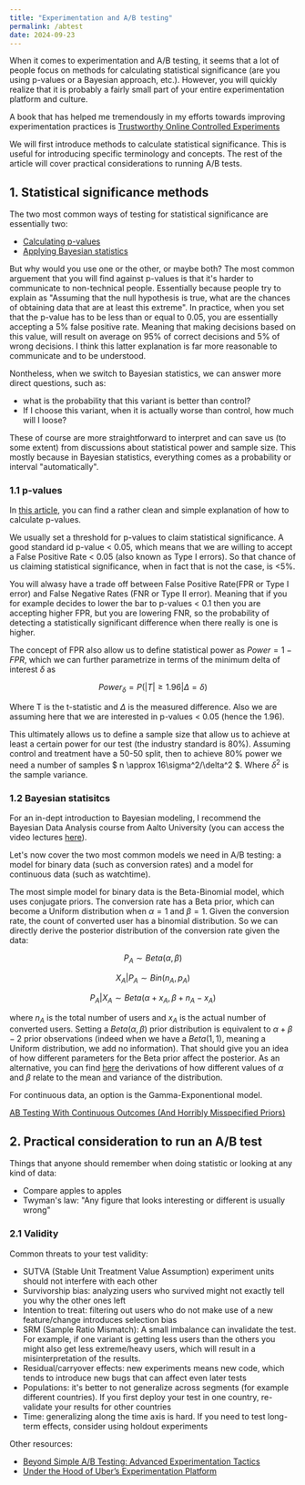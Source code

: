 ```yaml
---
title: "Experimentation and A/B testing"
permalink: /abtest
date: 2024-09-23
---
```


When it comes to experimentation and A/B testing, it seems that a lot of people focus on methods for calculating statistical significance (are you using p-values or a Bayesian approach, etc.). However, you will quickly realize that it is probably a fairly small part of your entire experimentation platform and culture.

A book that has helped me tremendously in my efforts towards improving experimentation practices is [Trustworthy Online Controlled Experiments](https://www.cambridge.org/core/books/trustworthy-online-controlled-experiments/D97B26382EB0EB2DC2019A7A7B518F59#fndtn-metrics)

We will first introduce methods to calculate statistical significance. This is useful for introducing specific terminology and concepts. The rest of the article will cover practical considerations to running A/B tests.

## 1. Statistical significance methods
The two most common ways of testing for statistical significance are essentially two:
 - [Calculating p-values](https://medium.com/analytics-vidhya/a-b-testing-simple-explanation-of-maths-behind-a3b2f059e619)
 - [Applying Bayesian statistics](https://vwo.com/downloads/VWO_SmartStats_technical_whitepaper.pdf#page=21.15)

But why would you use one or the other, or maybe both? The most common arguement that you will find against p-values is that it's harder to communicate to non-technical people. Essentially because people try to explain as "Assuming that the null hypothesis is true, what are the chances of obtaining data that are at least this extreme". In practice, when you set that the p-value has to be less than or equal to 0.05, you are essentially accepting a 5% false positive rate. Meaning that making decisions based on this value, will result on average on 95% of correct decisions and 5% of wrong decisions. I think this latter explanation is far more reasonable to communicate and to be understood.

Nontheless, when we switch to Bayesian statistics, we can answer more direct questions, such as:
 - what is the probability that this variant is better than control?
 - If I choose this variant, when it is actually worse than control, how much will I loose?

These of course are more straightforward to interpret and can save us (to some extent) from discussions about statistical power and sample size. This mostly because in Bayesian statistics, everything comes as a probability or interval "automatically".

### 1.1 p-values
In [this article](https://medium.com/analytics-vidhya/a-b-testing-simple-explanation-of-maths-behind-a3b2f059e619), you can find a rather clean and simple explanation of how to calculate p-values. 

We usually set a threshold for p-values to claim statistical significance. A good standard id p-value < 0.05, which means that we are willing to accept a False Positive Rate < 0.05 (also known as Type I errors). So that chance of us claiming statistical significance, when in fact that is not the case, is <5%.

You will alwasy have a trade off between False Positive Rate(FPR or Type I error) and False Negative Rates (FNR or Type II error). Meaning that if you for example decides to lower the bar to p-values < 0.1 then you are accepting higher FPR, but you are lowering FNR, so the probability of detecting a statistically significant difference when there really is one is higher.

The concept of FPR also allow us to define statistical power as $Power = 1 - FPR$, which we can further parametrize in terms of the minimum delta of interest $\delta$ as 

$$ Power_\delta = P(\vert T \vert \geq 1.96 \vert \Delta = \delta) $$

Where T is the t-statistic and $\Delta$ is the measured difference. Also we are assuming here that we are interested in p-values < 0.05 (hence the 1.96).

This ultimately allows us to define a sample size that allow us to achieve at least a certain power for our test (the industry standard is 80%). Assuming control and treatment have a 50-50 split, then to achieve 80% power we need a number of samples $ n \approx 16\sigma^2/\delta^2 $. Where $\delta^2$ is the sample variance.


### 1.2 Bayesian statisitcs
For an in-dept introduction to Bayesian modeling, I recommend the Bayesian Data Analysis course from Aalto University (you can access the video lectures [here](https://aalto.cloud.panopto.eu/Panopto/Pages/Sessions/List.aspx#folderID=%224a7f385e-fdb1-4382-bfd0-af0700b7fc46%22)).

Let's now cover the two most common models we need in A/B testing: a model for binary data (such as conversion rates) and a model for continuous data (such as watchtime).

The most simple model for binary data is the Beta-Binomial model, which uses conjugate priors. The conversion rate has a Beta prior, which can become a Uniform distribution when $\alpha=1$ and $\beta=1$. Given the conversion rate, the count of converted user has a binomial distribution. So we can directly derive the posterior distribution of the conversion rate given the data:

$$ P_A \sim Beta(\alpha, \beta) $$

$$ X_A \vert P_A \sim Bin(n_A, p_A) $$

$$ P_A \vert X_A \sim Beta(\alpha + x_A, \beta + n_A - x_A) $$

where $n_A$ is the total number of users and $x_A$ is the actual number of converted users. Setting a $Beta(\alpha, \beta)$ prior distribution is equivalent to $\alpha + \beta - 2$ prior observations (indeed when we have a $Beta(1, 1)$, meaning a Uniform distribution, we add no information). That should give you an idea of how different parameters for the Beta prior affect the posterior. As an alternative, you can find [here](https://vwo.com/downloads/VWO_SmartStats_technical_whitepaper.pdf#page=21.15) the derivations of how different values of $\alpha$ and $\beta$ relate to the mean and variance of the distribution.

 

For continuous data, an option is the Gamma-Exponentional model.

[AB Testing With Continuous Outcomes (And Horribly Misspecified Priors)](https://making.lyst.com/2014/09/04/testing-continuous-variables/)


## 2. Practical consideration to run an A/B test
Things that anyone should remember when doing statistic or looking at any kind of data:
 - Compare apples to apples
 - Twyman's law: "Any figure that looks interesting or different is usually wrong"

### 2.1 Validity
Common threats to your test validity:
 - SUTVA (Stable Unit Treatment Value Assumption) experiment units should not interfere with each other
 - Survivorship bias: analyzing users who survived might not exactly tell you why the other ones left
 - Intention to treat: filtering out users who do not make use of a new feature/change introduces selection bias
 - SRM (Sample Ratio Mismatch): A small imbalance can invalidate the test. For example, if one variant is getting less users than the others you might also get less extreme/heavy users, which will result in a misinterpretation of the results.
 - Residual/carryover effects: new experiments means new code, which tends to introduce new bugs that can affect even later tests
 - Populations: it's better to not generalize across segments (for example different countries). If you first deploy your test in one country, re-validate your results for other countries
 - Time: generalizing along the time axis is hard. If you need to test long-term effects, consider using holdout experiments
 


Other resources:
 - [Beyond Simple A/B Testing: Advanced Experimentation Tactics](https://www.youtube.com/watch?v=LOhvpOFAlf4&t=1s&ab_channel=DataCouncil)
 - [Under the Hood of Uber’s Experimentation Platform](https://www.uber.com/en-FI/blog/xp/)